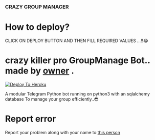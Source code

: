 ### CRAZY GROUP MANAGER

# How to deploy?
CLICK ON DEPLOY BUTTON AND THEN FILL REQUIRED VALUES ...!!😂

# crazy killer pro GroupManage Bot.. made by [owner](https:t.me/bhaveshpatel7717) .

[![Deploy To Heroku](https://www.herokucdn.com/deploy/button.svg)](https://dashboard.heroku.com/new?template=https%3A%2F%2Fgithub.com%2FCrazybot7717%2Fcrazy)


A modular Telegram Python bot running on python3 with an sqlalchemy database To manage your group efficiently..😎


# Report error
Report your problem along with your name to [this person](https://t.me/bhaveshpatel7717)

